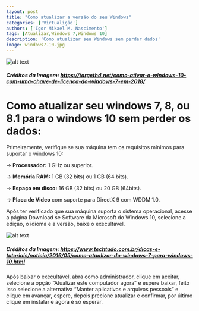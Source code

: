 ```yaml
---
layout: post
title: "Como atualizar a versão do seu Windows"
categories: ['Virtualição']
authors: ['Igor Mikael M. Nascimento'] 
tags: [Atualizar,Windows 7,Windows 10]
description: 'Como atualizar seu Windows sem perder dados'
image: windows7-10.jpg
---
```


![alt text](/42/images/thumbs/Win10e7.jpg)
##### Créditos da Imagem: <https://targethd.net/como-ativar-o-windows-10-com-uma-chave-de-licenca-do-windows-7-em-2018/>

# Como atualizar seu windows 7, 8, ou 8.1 para o windows 10 sem perder os dados:


Primeiramente, verifique se sua máquina tem os requisitos minimos para suportar o windows 10:

→ **Processador:**  1 GHz ou superior.

→ **Memória RAM:** 1 GB (32 bits) ou 1 GB (64 bits).

→ **Espaço em disco:** 16 GB (32 bits) ou 20 GB (64bits).

→ **Placa de Video** com suporte para DirectX 9 com WDDM 1.0.

Após ter verificado que sua máquina suporta o sistema operacional, acesse a página Download se Software da Microsoft do Windows 10, selecione a edição, o idioma e a versão, baixe o execultavel.

![alt text](/42/images/thumbs/atualizador.png)
##### Créditos da Imagem: <https://www.techtudo.com.br/dicas-e-tutoriais/noticia/2016/05/como-atualizar-do-windows-7-para-windows-10.html>

Após baixar o execultável, abra como administrador, clique em aceitar, selecione a opção “Atualizar este computador agora” e espere baixar, feito isso selecione a alternativa “Manter aplicativos e arquivos pessoais” e clique em avançar, espere, depois precione atualizar e confirmar, por último clique em instalar e agora é só esperar. 










